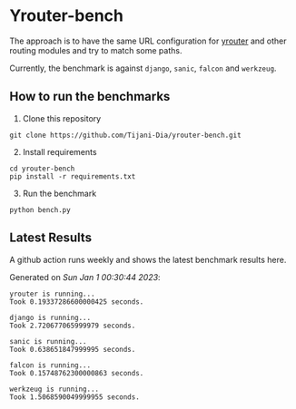 # Yrouter-bench

The approach is to have the same URL configuration for [yrouter](https://github.com/Tijani-Dia/yrouter) and other routing modules and try to match some paths.

Currently, the benchmark is against `django`, `sanic`, `falcon` and `werkzeug`.

## How to run the benchmarks

1. Clone this repository

```shell
git clone https://github.com/Tijani-Dia/yrouter-bench.git
```

2. Install requirements

```shell
cd yrouter-bench
pip install -r requirements.txt
```

3. Run the benchmark

```shell
python bench.py
```

## Latest Results

A github action runs weekly and shows the latest benchmark results here.

Generated on *Sun Jan  1 00:30:44 2023*:

```shell
yrouter is running...
Took 0.19337286600000425 seconds.

django is running...
Took 2.720677065999979 seconds.

sanic is running...
Took 0.638651847999995 seconds.

falcon is running...
Took 0.15748762300000863 seconds.

werkzeug is running...
Took 1.5068590049999955 seconds.

```